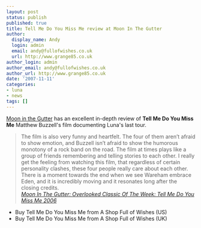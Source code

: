 ```yaml
---
layout: post
status: publish
published: true
title: Tell Me Do You Miss Me review at Moon In The Gutter
author:
  display_name: Andy
  login: admin
  email: andy@fullofwishes.co.uk
  url: http://www.grange85.co.uk
author_login: admin
author_email: andy@fullofwishes.co.uk
author_url: http://www.grange85.co.uk
date: '2007-11-11'
categories:
- luna
- news
tags: []
---
```

<p><a href="http://mooninthegutter.blogspot.com">Moon in the Gutter</a> has an excellent in-depth review of <strong>Tell Me Do You Miss Me</strong> Matthew Buzzell's film documenting Luna's last tour.</p>
<blockquote><p>The film is also very funny and heartfelt. The four of them aren’t afraid to show emotion, and Buzzell isn’t afraid to show the humorous monotony of a rock band on the road. The film at times plays like a group of friends remembering and telling stories to each other. I really get the feeling from watching this film, that regardless of certain personality clashes, these four people really care about each other. There is a moment towards the end when we see Wareham embrace Eden, and it is incredibly moving and it resonates long after the closing credits.<br />
<em><a href="http://mooninthegutter.blogspot.com/2007/11/overlooked-classic-of-week-tell-me-do.html">Moon In The Gutter: Overlooked Classic Of The Week: Tell Me Do You Miss Me 2006</a></em></p></blockquote>
<ul>
<li><span class="removed_link" title="http://shop.fullofwishes.co.uk/us/B000FNNIB0">Buy Tell Me Do You Miss Me from A Shop Full of Wishes (US)</span></li>
<li><span class="removed_link" title="http://shop.fullofwishes.co.uk/uk/B000FNNIB0">Buy Tell Me Do You Miss Me from A Shop Full of Wishes (UK)</span></li>
</ul>
